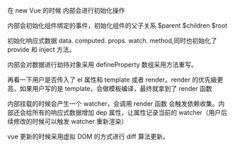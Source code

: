 在 new Vue 的时候 内部会进行初始化操作

内部会初始化组件绑定的事件，初始化组件的父子关系 $parent $children $root

初始化响应式数据 data. computed. props. watch. method,同时也初始化了 provide 和 inject 方法。

内部会对数据进行劫持对象采用 defineProperty 数组采用方法重写。

再看一下用户是否传入了 el 属性和 template 或者 render。render 的优先級更高，如果用户写的是 template，会做模板编译，最终就拿到了 render 函数

内部挂载的时候会产生一个 watcher，会调用 render 函数 会触发依赖收集。内部还会给所有的响应式数据增加 dep 属性，让属性记录当前的 watcher（用户后续修改的时候可以触发 watcher 重新渲染）

vue 更新的时候采用虚拟 DOM 的方式进行 diff 算法更新。
